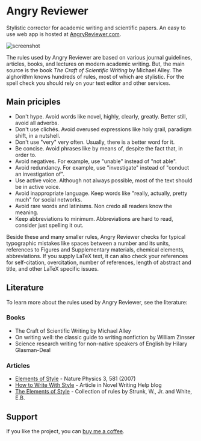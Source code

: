 # Angry Reviewer

Stylistic corrector for academic writing and scientific papers. An easy to use web app is hosted at 
[AngryReviewer.com](https://www.angryreviewer.com).

![screenshot](https://github.com/anufrievroman/Angry-Reviewer/blob/master/static/screenshot.png)

The rules used by Angry Reviewer are based on various journal guidelines, articles, books, and lectures on modern academic writing. But, the main source is the book *The Craft of Scientific Writing* by Michael Alley. The alghorithm knows hundreds of rules, most of which are stylistic. For the spell check you should rely on your text editor and other services.

## Main priciples

- Don't hype. Avoid words like novel, highly, clearly, greatly. Better still, avoid all adverbs.
- Don't use clichés. Avoid overused expressions like holy grail, paradigm shift, in a nutshell.
- Don't use "very" very often. Usually, there is a better word for it.
- Be concise. Avoid phrases like by means of, despite the fact that, in order to.
- Avoid negatives. For example, use "unable" instead of "not able".
- Avoid redundancy. For example, use "investigate" instead of "conduct an investigation of".
- Use active voice. Although not always possible, most of the text should be in active voice.
- Avoid inappropriate language. Keep words like "really, actually, pretty much" for social networks.
- Avoid rare words and latinisms. Non credo all readers know the meaning.
- Keep abbreviations to minimum. Abbreviations are hard to read, consider just spelling it out.

Beside these and many smaller rules, Angry Reviewer checks for typical typographic mistakes like spaces between a number and its units, references to Figures and Supplementary materials, chemical elements, abbreviations. If you supply LaTeX text, it can also check your references for self-citation, overcitation, number of references, length of abstract and title, and other LaTeX specific issues.

## Literature

To learn more about the rules used by Angry Reviewer, see the literature:

### Books

- The Craft of Scientific Writing by Michael Alley
- On writing well: the classic guide to writing nonfiction by William Zinsser
- Science research writing for non-native speakers of English by Hilary Glasman-Deal
 
### Articles

- [Elements of Style](https://www.nature.com/articles/nphys724) - Nature Physics 3, 581 (2007)
- [How to Write With Style](https://www.novel-writing-help.com/prose-writing.html) - Article in Novel Writing Help blog
- [The Elements of Style](https://faculty.washington.edu/heagerty/Courses/b572/public/StrunkWhite.pdf) - Collection of rules by Strunk, W., Jr. and White, E.B.

## Support

If you like the project, you can [buy me a coffee](https://www.buymeacoffee.com/angryprofessor).
